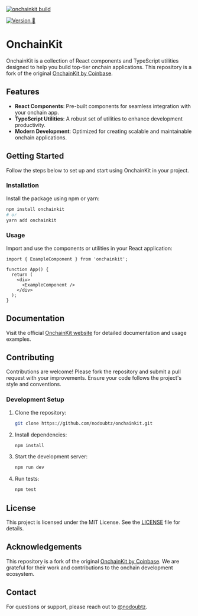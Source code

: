 [![onchainkit build](https://github.com/nodoubtz/onchainkit/actions/workflows/build.yml/badge.svg?branch=main)](https://github.com/nodoubtz/onchainkit/actions/workflows/build.yml)

[![Version 🔖](https://github.com/nodoubtz/onchainkit/actions/workflows/release.yml/badge.svg?branch=main)](https://github.com/nodoubtz/onchainkit/actions/workflows/release.yml)

# OnchainKit

OnchainKit is a collection of React components and TypeScript utilities designed to help you build top-tier onchain applications. This repository is a fork of the original [OnchainKit by Coinbase](https://github.com/coinbase/onchainkit).

## Features

- **React Components**: Pre-built components for seamless integration with your onchain app.
- **TypeScript Utilities**: A robust set of utilities to enhance development productivity.
- **Modern Development**: Optimized for creating scalable and maintainable onchain applications.

## Getting Started

Follow the steps below to set up and start using OnchainKit in your project.

### Installation

Install the package using npm or yarn:

```bash
npm install onchainkit
# or
yarn add onchainkit
```

### Usage

Import and use the components or utilities in your React application:

```tsx
import { ExampleComponent } from 'onchainkit';

function App() {
  return (
    <div>
      <ExampleComponent />
    </div>
  );
}
```

## Documentation

Visit the official [OnchainKit website](https://onchainkit.xyz) for detailed documentation and usage examples.

## Contributing

Contributions are welcome! Please fork the repository and submit a pull request with your improvements. Ensure your code follows the project's style and conventions.

### Development Setup

1. Clone the repository:
   ```bash
   git clone https://github.com/nodoubtz/onchainkit.git
   ```

2. Install dependencies:
   ```bash
   npm install
   ```

3. Start the development server:
   ```bash
   npm run dev
   ```

4. Run tests:
   ```bash
   npm test
   ```

## License

This project is licensed under the MIT License. See the [LICENSE](LICENSE) file for details.

## Acknowledgements

This repository is a fork of the original [OnchainKit by Coinbase](https://github.com/coinbase/onchainkit). We are grateful for their work and contributions to the onchain development ecosystem.

## Contact

For questions or support, please reach out to [@nodoubtz](https://github.com/nodoubtz).
